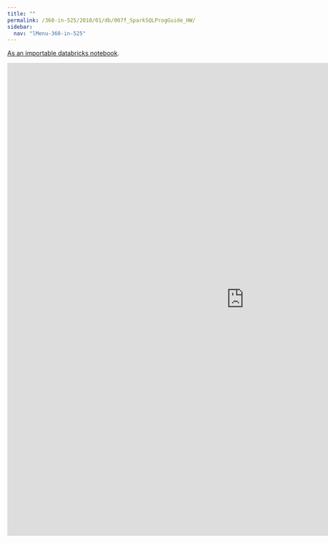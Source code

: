 ```yaml
---
title: ""
permalink: /360-in-525/2018/01/db/007f_SparkSQLProgGuide_HW/
sidebar:
  nav: "lMenu-360-in-525"
---
```


[As an importable databricks notebook](https://lamastex.github.io/scalable-data-science/360-in-525/2018/01/db/007f_SparkSQLProgGuide_HW.html).

<iframe src="https://lamastex.github.io/scalable-data-science/360-in-525/2018/01/db/007f_SparkSQLProgGuide_HW.html" width="1080" height="1080" frameborder="0"></iframe>

